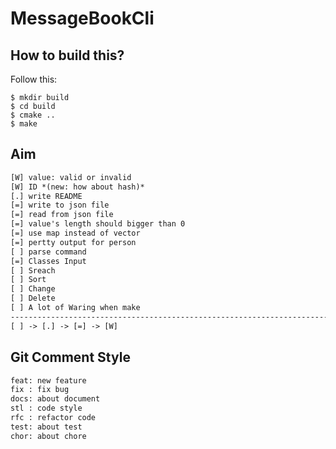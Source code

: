 MessageBookCli
==============

How to build this?
------------------

Follow this:

``` shell
$ mkdir build
$ cd build
$ cmake ..
$ make
```

Aim
---

``` txt
[W] value: valid or invalid
[W] ID *(new: how about hash)*
[.] write README
[=] write to json file
[=] read from json file
[=] value's length should bigger than 0
[=] use map instead of vector
[=] pertty output for person
[ ] parse command
[=] Classes Input
[ ] Sreach
[ ] Sort
[ ] Change
[ ] Delete
[ ] A lot of Waring when make
-------------------------------------------------------------------------------
[ ] -> [.] -> [=] -> [W]
```

Git Comment Style
-----------------

``` txt
feat: new feature
fix : fix bug
docs: about document
stl : code style
rfc : refactor code
test: about test
chor: about chore
```
